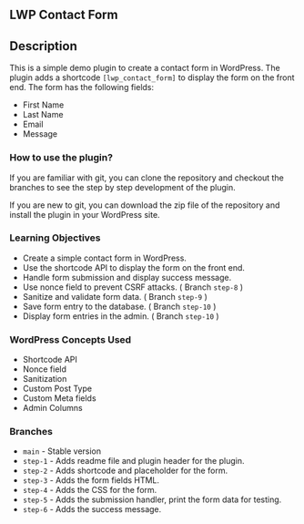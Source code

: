 ## LWP Contact Form

## Description

This is a simple demo plugin to create a contact form in WordPress. The plugin adds a shortcode `[lwp_contact_form]` to display the form on the front end.
The form has the following fields:
- First Name
- Last Name
- Email
- Message

### How to use the plugin?

If you are familiar with git, you can clone the repository and checkout the branches to see the step by step development of the plugin.

If you are new to git, you can download the zip file of the repository and install the plugin in your WordPress site.

### Learning Objectives

- Create a simple contact form in WordPress.
- Use the shortcode API to display the form on the front end.
- Handle form submission and display success message.
- Use nonce field to prevent CSRF attacks. ( Branch `step-8` )
- Sanitize and validate form data. ( Branch `step-9` )
- Save form entry to the database. ( Branch `step-10` )
- Display form entries in the admin. ( Branch `step-10` )

### WordPress Concepts Used

- Shortcode API
- Nonce field
- Sanitization
- Custom Post Type
- Custom Meta fields
- Admin Columns

### Branches
- `main` - Stable version
- `step-1` - Adds readme file and plugin header for the plugin.
- `step-2` - Adds shortcode and placeholder for the form.
- `step-3` - Adds the form fields HTML.
- `step-4` - Adds the CSS for the form.
- `step-5` - Adds the submission handler, print the form data for testing.
- `step-6` - Adds the success message.